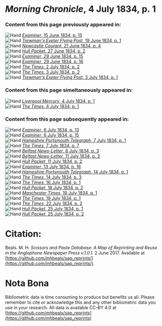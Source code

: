 # *Morning Chronicle*, 4 July 1834, p. 1  
  
### Content from this page previously appeared in:  
![Hand](http://scissorsandpaste.net/wp-content/uploads/2017/06/smallhandpointer.png) [*Examiner*, 15 June 1834, p. 15](https://mhbeals.github.io/sap_html/Examiner/Examiner-15-June-1834-p-15)  
![Hand](http://scissorsandpaste.net/wp-content/uploads/2017/06/smallhandpointer.png) [*Trewman's Exeter Flying Post*, 19 June 1834, p. 1](https://mhbeals.github.io/sap_html/Trewman's-Exeter-Flying-Post/Trewman's-Exeter-Flying-Post-19-June-1834-p-1)  
![Hand](http://scissorsandpaste.net/wp-content/uploads/2017/06/smallhandpointer.png) [*Newcastle Courant*, 21 June 1834, p. 4](https://mhbeals.github.io/sap_html/Newcastle-Courant/Newcastle-Courant-21-June-1834-p-4)  
![Hand](http://scissorsandpaste.net/wp-content/uploads/2017/06/smallhandpointer.png) [*Hull Packet*, 27 June 1834, p. 2](https://mhbeals.github.io/sap_html/Hull-Packet/Hull-Packet-27-June-1834-p-2)  
![Hand](http://scissorsandpaste.net/wp-content/uploads/2017/06/smallhandpointer.png) [*Examiner*, 29 June 1834, p. 15](https://mhbeals.github.io/sap_html/Examiner/Examiner-29-June-1834-p-15)  
![Hand](http://scissorsandpaste.net/wp-content/uploads/2017/06/smallhandpointer.png) [*Examiner*, 29 June 1834, p. 16](https://mhbeals.github.io/sap_html/Examiner/Examiner-29-June-1834-p-16)  
![Hand](http://scissorsandpaste.net/wp-content/uploads/2017/06/smallhandpointer.png) [*The Times*, 2 July 1834, p. 2](https://mhbeals.github.io/sap_html/The-Times/The-Times-2-July-1834-p-2)  
![Hand](http://scissorsandpaste.net/wp-content/uploads/2017/06/smallhandpointer.png) [*The Times*, 3 July 1834, p. 2](https://mhbeals.github.io/sap_html/The-Times/The-Times-3-July-1834-p-2)  
![Hand](http://scissorsandpaste.net/wp-content/uploads/2017/06/smallhandpointer.png) [*Trewman's Exeter Flying Post*, 3 July 1834, p. 1](https://mhbeals.github.io/sap_html/Trewman's-Exeter-Flying-Post/Trewman's-Exeter-Flying-Post-3-July-1834-p-1)  
  
### Content from this page simeltaneously appeared in:  
![Hand](http://scissorsandpaste.net/wp-content/uploads/2017/06/smallhandpointer.png) [*Liverpool Mercury*, 4 July 1834, p. 1](https://mhbeals.github.io/sap_html/Liverpool-Mercury/Liverpool-Mercury-4-July-1834-p-1)  
![Hand](http://scissorsandpaste.net/wp-content/uploads/2017/06/smallhandpointer.png) [*The Times*, 4 July 1834, p. 1](https://mhbeals.github.io/sap_html/The-Times/The-Times-4-July-1834-p-1)  
  
### Content from this page subsequently appeared in:  
![Hand](http://scissorsandpaste.net/wp-content/uploads/2017/06/smallhandpointer.png) [*Examiner*, 6 July 1834, p. 13](https://mhbeals.github.io/sap_html/Examiner/Examiner-6-July-1834-p-13)  
![Hand](http://scissorsandpaste.net/wp-content/uploads/2017/06/smallhandpointer.png) [*Examiner*, 6 July 1834, p. 15](https://mhbeals.github.io/sap_html/Examiner/Examiner-6-July-1834-p-15)  
![Hand](http://scissorsandpaste.net/wp-content/uploads/2017/06/smallhandpointer.png) [*Hampshire Portsmouth Telegraph*, 7 July 1834, p. 1](https://mhbeals.github.io/sap_html/Hampshire-Portsmouth-Telegraph/Hampshire-Portsmouth-Telegraph-7-July-1834-p-1)  
![Hand](http://scissorsandpaste.net/wp-content/uploads/2017/06/smallhandpointer.png) [*The Times*, 7 July 1834, p. 7](https://mhbeals.github.io/sap_html/The-Times/The-Times-7-July-1834-p-7)  
![Hand](http://scissorsandpaste.net/wp-content/uploads/2017/06/smallhandpointer.png) [*Belfast News-Letter*, 8 July 1834, p. 3](https://mhbeals.github.io/sap_html/Belfast-News-Letter/Belfast-News-Letter-8-July-1834-p-3)  
![Hand](http://scissorsandpaste.net/wp-content/uploads/2017/06/smallhandpointer.png) [*Belfast News-Letter*, 11 July 1834, p. 3](https://mhbeals.github.io/sap_html/Belfast-News-Letter/Belfast-News-Letter-11-July-1834-p-3)  
![Hand](http://scissorsandpaste.net/wp-content/uploads/2017/06/smallhandpointer.png) [*Hull Packet*, 11 July 1834, p. 2](https://mhbeals.github.io/sap_html/Hull-Packet/Hull-Packet-11-July-1834-p-2)  
![Hand](http://scissorsandpaste.net/wp-content/uploads/2017/06/smallhandpointer.png) [*Examiner*, 13 July 1834, p. 16](https://mhbeals.github.io/sap_html/Examiner/Examiner-13-July-1834-p-16)  
![Hand](http://scissorsandpaste.net/wp-content/uploads/2017/06/smallhandpointer.png) [*Hampshire Portsmouth Telegraph*, 14 July 1834, p. 1](https://mhbeals.github.io/sap_html/Hampshire-Portsmouth-Telegraph/Hampshire-Portsmouth-Telegraph-14-July-1834-p-1)  
![Hand](http://scissorsandpaste.net/wp-content/uploads/2017/06/smallhandpointer.png) [*The Times*, 14 July 1834, p. 3](https://mhbeals.github.io/sap_html/The-Times/The-Times-14-July-1834-p-3)  
![Hand](http://scissorsandpaste.net/wp-content/uploads/2017/06/smallhandpointer.png) [*The Times*, 16 July 1834, p. 1](https://mhbeals.github.io/sap_html/The-Times/The-Times-16-July-1834-p-1)  
![Hand](http://scissorsandpaste.net/wp-content/uploads/2017/06/smallhandpointer.png) [*Hull Packet*, 18 July 1834, p. 2](https://mhbeals.github.io/sap_html/Hull-Packet/Hull-Packet-18-July-1834-p-2)  
![Hand](http://scissorsandpaste.net/wp-content/uploads/2017/06/smallhandpointer.png) [*Manchester Times*, 19 July 1834, p. 1](https://mhbeals.github.io/sap_html/Manchester-Times/Manchester-Times-19-July-1834-p-1)  
![Hand](http://scissorsandpaste.net/wp-content/uploads/2017/06/smallhandpointer.png) [*The Times*, 19 July 1834, p. 1](https://mhbeals.github.io/sap_html/The-Times/The-Times-19-July-1834-p-1)  
![Hand](http://scissorsandpaste.net/wp-content/uploads/2017/06/smallhandpointer.png) [*The Times*, 22 July 1834, p. 2](https://mhbeals.github.io/sap_html/The-Times/The-Times-22-July-1834-p-2)  
![Hand](http://scissorsandpaste.net/wp-content/uploads/2017/06/smallhandpointer.png) [*Hull Packet*, 25 July 1834, p. 1](https://mhbeals.github.io/sap_html/Hull-Packet/Hull-Packet-25-July-1834-p-1)  
![Hand](http://scissorsandpaste.net/wp-content/uploads/2017/06/smallhandpointer.png) [*Hull Packet*, 25 July 1834, p. 2](https://mhbeals.github.io/sap_html/Hull-Packet/Hull-Packet-25-July-1834-p-2)  


# Citation: 

Beals. M. H. *Scissors and Paste Database: A Map of Reprinting and Reuse in the Anglophone Newspaper Press v.1.0.1.* 2 June 2017. Available at [https://github.com/mhbeals/sap_reprints/](https://github.com/mhbeals/sap_reprints/). 

# Nota Bona

Bibliometric data is time consuming to produce but benefits us all. Please remember to cite or acknowledge this and any other bibliometric data you use in your research. All data is available CC-BY 4.0 at [https://github.com/mhbeals/sap_reprints](https://github.com/mhbeals/sap_reprints)